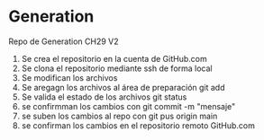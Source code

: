 # Generation
Repo de Generation CH29 V2

1. Se crea el repositorio en la cuenta de GitHub.com
2. Se clona el repositorio mediante ssh de forma local 
3. Se modifican los archivos
4. Se aregagn los archivos al área de preparación git add
5. Se valida el estado de los archivos git status
6. se confirmman los cambios con git commit -m "mensaje"
7. se suben los cambios al repo con git pus origin main
8. se confirman los cambios en el repositorio remoto GitHub.com
